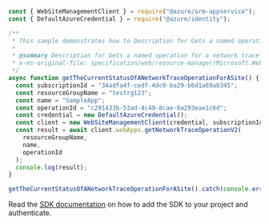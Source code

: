 ```javascript
const { WebSiteManagementClient } = require("@azure/arm-appservice");
const { DefaultAzureCredential } = require("@azure/identity");

/**
 * This sample demonstrates how to Description for Gets a named operation for a network trace capturing (or deployment slot, if specified).
 *
 * @summary Description for Gets a named operation for a network trace capturing (or deployment slot, if specified).
 * x-ms-original-file: specification/web/resource-manager/Microsoft.Web/stable/2021-03-01/examples/GetWebSiteNetworkTraceOperation.json
 */
async function getTheCurrentStatusOfANetworkTraceOperationForASite() {
  const subscriptionId = "34adfa4f-cedf-4dc0-ba29-b6d1a69ab345";
  const resourceGroupName = "testrg123";
  const name = "SampleApp";
  const operationId = "c291433b-53ad-4c49-8cae-0a293eae1c6d";
  const credential = new DefaultAzureCredential();
  const client = new WebSiteManagementClient(credential, subscriptionId);
  const result = await client.webApps.getNetworkTraceOperationV2(
    resourceGroupName,
    name,
    operationId
  );
  console.log(result);
}

getTheCurrentStatusOfANetworkTraceOperationForASite().catch(console.error);
```

Read the [SDK documentation](https://github.com/Azure/azure-sdk-for-js/blob/%40azure%2Farm-appservice_12.0.0/sdk/appservice/arm-appservice/README.md) on how to add the SDK to your project and authenticate.
